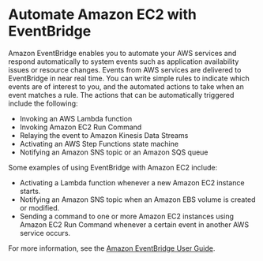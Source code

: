 # Automate Amazon EC2 with EventBridge<a name="automating_with_eventbridge"></a>

Amazon EventBridge enables you to automate your AWS services and respond automatically to system events such as application availability issues or resource changes\. Events from AWS services are delivered to EventBridge in near real time\. You can write simple rules to indicate which events are of interest to you, and the automated actions to take when an event matches a rule\. The actions that can be automatically triggered include the following:
+ Invoking an AWS Lambda function
+ Invoking Amazon EC2 Run Command
+ Relaying the event to Amazon Kinesis Data Streams
+ Activating an AWS Step Functions state machine
+ Notifying an Amazon SNS topic or an Amazon SQS queue

Some examples of using EventBridge with Amazon EC2 include:
+ Activating a Lambda function whenever a new Amazon EC2 instance starts\.
+ Notifying an Amazon SNS topic when an Amazon EBS volume is created or modified\.
+ Sending a command to one or more Amazon EC2 instances using Amazon EC2 Run Command whenever a certain event in another AWS service occurs\.

For more information, see the [Amazon EventBridge User Guide](https://docs.aws.amazon.com/eventbridge/latest/userguide/)\.